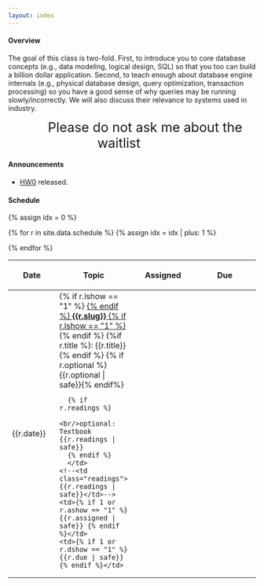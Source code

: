 ```yaml
---
layout: index
---
```


#### Overview

The goal of this class is two-fold. First, to introduce you to core database concepts (e.g., data modeling, logical design, SQL) so that you too can build a billion dollar application. Second, to teach enough about database engine internals (e.g., physical database design, query optimization, transaction processing) so you have a good sense of why queries may be running slowly/incorrectly.  We will also discuss their relevance to systems used in industry.

<!--**Advanced Assignments**  There will several [optional extra-credit assignments](https://github.com/w4111/advanced) that will dive deeper into concepts introduced in class.   Some of them will involve extending a simple Python-based database engine with additional functionality!  They are labeled `AA#` in the schedule.  There is no obligation to do these, but they are available if you want to do then in addition to, or in lieu of the normal assignments.-->

<center><span style="padding: 2em; font-size: 20pt">Please do not ask me about the waitlist</span></center>


<!--
#### Automated Exercises/resources

Developed for W4111

* [Transaction scheduling](https://w4111.github.io/concurrency.html)
* [Join optimization problem generator](https://w4111.github.io/join.html)
* Want more functional dependencies?  How about 100!  [Functional Dependency Problem Generator](./fd)

Developed by others:

* An [external Relation Algebra calculator](http://dbis-uibk.github.io/relax/calc.htm#) that might help you write and understand relational algebra.
* Here is a [link to another DB course's database recovery simulator](https://mwhittaker.github.io/aries/) (ARIES protocol).  It is more in depth than what we discussed in class, but is nice if you are interested in the details.
-->

#### Announcements

* [HW0](https://github.com/w4111/hw0) released.  

#### Schedule

<table class="table table-striped schedule">
  <thead>
  <tr>
    <!--<th class="idx"></th>-->
    <th class="date" style="width: 5em; max-width: 5em;"> <p> <span>Date </span> </p> </th>
    <th style="min-width: 20%;"> <p> <span>Topic </span> </p> </th>
    <!--<th style="width: 15%"> <p> <span>Readings </span> </p> </th>-->
    <th style="width: 25%;"> <p> <span>Assigned</span> </p> </th>
    <th style="width: 25%;"> <p> <span>Due</span> </p> </th>
  </tr>
  </thead>
{% assign idx = 0 %}

{% for r in site.data.schedule %}
  {% assign idx = idx | plus: 1  %}
  <tr style="background-color: {{r.color}}; ">
    <!--<td class="idx">L{{idx}}</td>-->
    <td class="date">{{r.date}}</td>
    <td class="slug">
      {% if r.lshow == "1" %} <a href="{{r.link}}"> {% endif %}
        <b>{{r.slug}}</b>
      {% if r.lshow == "1" %} </a> {% endif %}
      {%if r.title %}: {{r.title}}{% endif %}
      {% if r.optional %}<br/>{{r.optional | safe}}{% endif%}
      
      {% if r.readings %}
        <br/>optional: Textbook {{r.readings | safe}}
      {% endif %}
      </td>
    <!--<td class="readings">{{r.readings | safe}}</td>-->
    <td>{% if 1 or r.ashow == "1" %} {{r.assigned | safe}} {% endif %}</td>
    <td>{% if 1 or r.dshow == "1" %} {{r.due | safe}} {% endif %}</td>
  </tr>
{% endfor %}
</table>


